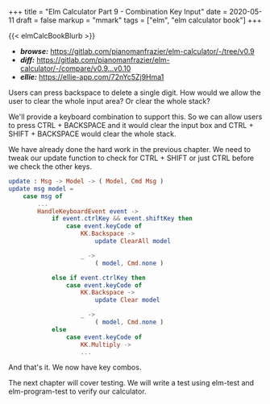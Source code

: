 +++
title = "Elm Calculator Part 9 - Combination Key Input"
date = 2020-05-11
draft = false
markup = "mmark"
tags = ["elm", "elm calculator book"]
+++

{{< elmCalcBookBlurb >}}

- ***browse:*** <https://gitlab.com/pianomanfrazier/elm-calculator/-/tree/v0.9>
- ***diff:*** <https://gitlab.com/pianomanfrazier/elm-calculator/-/compare/v0.9...v0.10>
- ***ellie:*** <https://ellie-app.com/72nYc5Zj9Hma1>

Users can press backspace to delete a single digit. How would we allow the user to clear the whole input area? Or clear the whole stack?

We'll provide a keyboard combination to support this. So we can allow users to press CTRL + BACKSPACE and it would clear the input box and CTRL + SHIFT + BACKSPACE would clear the whole stack.

We have already done the hard work in the previous chapter. We need to tweak our update function to check for CTRL + SHIFT or just CTRL before we check the other keys.

```elm
update : Msg -> Model -> ( Model, Cmd Msg )
update msg model =
    case msg of
        ...
        HandleKeyboardEvent event ->
            if event.ctrlKey && event.shiftKey then
                case event.keyCode of
                    KK.Backspace ->
                        update ClearAll model

                    _ ->
                        ( model, Cmd.none )

            else if event.ctrlKey then
                case event.keyCode of
                    KK.Backspace ->
                        update Clear model

                    _ ->
                        ( model, Cmd.none )
            else
                case event.keyCode of
                    KK.Multiply ->
                    ...
```

And that's it. We now have key combos.

The next chapter will cover testing. We will write a test using elm-test and elm-program-test to verify our calculator.
